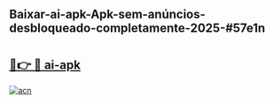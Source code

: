 ## Baixar-ai-apk-Apk-sem-anúncios-desbloqueado-completamente-2025-#57e1n

# <h2><a href="https://ainizakaria.my?title=ai-apk&ref=22M">🔗👉 🔴 ai-apk</a></h2>

[![acn](https://github.com/user-attachments/assets/0f9c940e-d8b0-45ae-aac7-cd30a18b3e1c)](https://ainizakaria.my?title=ai-apk&ref=22M)

